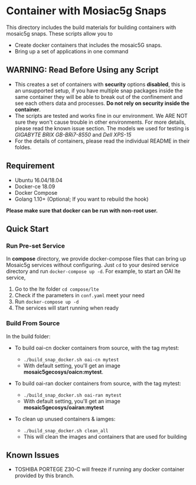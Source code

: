 # Container with Mosiac5g Snaps

This directory includes the build materials for building containers with mosaic5g snaps. These scripts allow you to

- Create docker containers that includes the mosaic5G snaps.
- Bring up a set of applications in one command

## WARNING: Read Before Using any Script 

- This creates a set of containers with **security** options **disabled**, this is an unsupported setup, if you have multiple snap packages inside the same container they will be able to break out of the confinement and see each others data and processes. **Do not rely on security inside the container**.
- The scripts are tested and works fine in our environment. We ARE NOT sure they won't cause trouble in other environments. For more details, please read the known issue section. The models we used for testing is *GIGABYTE BRIX GB-BRi7-8550* and *Dell XPS-15*
- For the details of containers, please read the individual README in their foldes.

## Requirement

- Ubuntu 16.04/18.04
- Docker-ce 18.09
- Docker Compose
- Golang 1.10+ (Optional; If you want to rebuild the hook)

**Please make sure that docker can be run with non-root user.**

## Quick Start

### Run Pre-set Service

In **compose** directory, we provide docker-compose files that can bring up Mosaic5g services without configuring. Just `cd` to your desired service directory and run `docker-compose up -d`. For example, to start an OAI lte service,

1. Go to the lte folder `cd compose/lte`
2. Check if the parameters in `conf.yaml` meet your need
3. Run `docker-compose up -d`
4. The services will start running when ready


### Build From Source

In the build folder:

- To build oai-cn docker containers from source, with the tag mytest:
  - `./build_snap_docker.sh oai-cn mytest`
  - With default setting, you'll get an image **mosaic5gecosys/oaicn:mytest**.

- To build oai-ran docker containers from source, with the tag mytest:
  - `./build_snap_docker.sh oai-ran mytest`
  - With default setting, you'll get an image **mosaic5gecosys/oairan:mytest**

- To clean up unused containers & iamges:
  - `./build_snap_docker.sh clean_all`
  - This will clean the images and containers that are used for building

## Known Issues

- TOSHIBA PORTEGE Z30-C will freeze if running any docker container provided by this branch.
